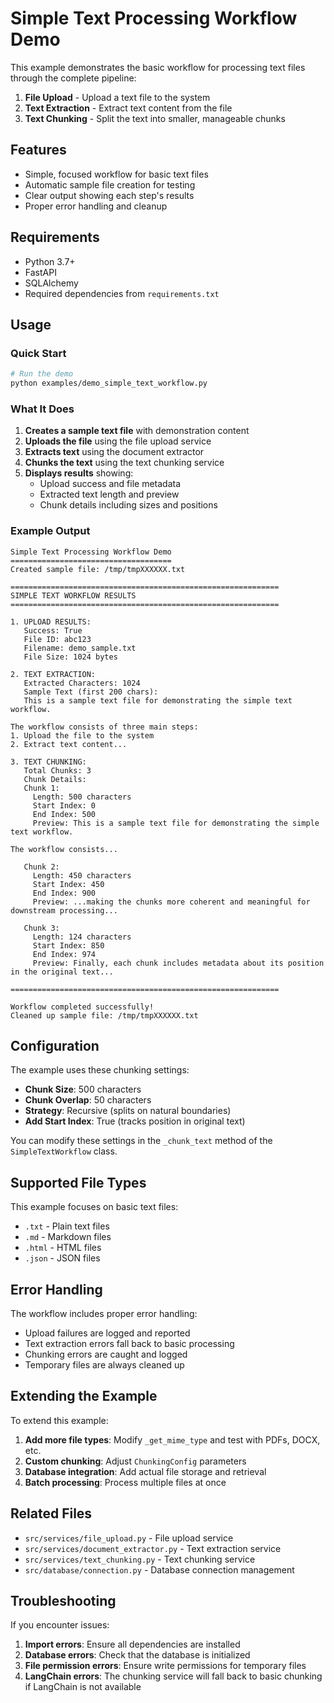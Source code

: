 # Simple Text Processing Workflow Demo

This example demonstrates the basic workflow for processing text files through the complete pipeline:

1. **File Upload** - Upload a text file to the system
2. **Text Extraction** - Extract text content from the file
3. **Text Chunking** - Split the text into smaller, manageable chunks

## Features

- Simple, focused workflow for basic text files
- Automatic sample file creation for testing
- Clear output showing each step's results
- Proper error handling and cleanup

## Requirements

- Python 3.7+
- FastAPI
- SQLAlchemy
- Required dependencies from `requirements.txt`

## Usage

### Quick Start

```bash
# Run the demo
python examples/demo_simple_text_workflow.py
```

### What It Does

1. **Creates a sample text file** with demonstration content
2. **Uploads the file** using the file upload service
3. **Extracts text** using the document extractor
4. **Chunks the text** using the text chunking service
5. **Displays results** showing:
   - Upload success and file metadata
   - Extracted text length and preview
   - Chunk details including sizes and positions

### Example Output

```
Simple Text Processing Workflow Demo
====================================
Created sample file: /tmp/tmpXXXXXX.txt

============================================================
SIMPLE TEXT WORKFLOW RESULTS
============================================================

1. UPLOAD RESULTS:
   Success: True
   File ID: abc123
   Filename: demo_sample.txt
   File Size: 1024 bytes

2. TEXT EXTRACTION:
   Extracted Characters: 1024
   Sample Text (first 200 chars):
   This is a sample text file for demonstrating the simple text workflow.

The workflow consists of three main steps:
1. Upload the file to the system
2. Extract text content...

3. TEXT CHUNKING:
   Total Chunks: 3
   Chunk Details:
   Chunk 1:
     Length: 500 characters
     Start Index: 0
     End Index: 500
     Preview: This is a sample text file for demonstrating the simple text workflow.

The workflow consists...

   Chunk 2:
     Length: 450 characters
     Start Index: 450
     End Index: 900
     Preview: ...making the chunks more coherent and meaningful for downstream processing...

   Chunk 3:
     Length: 124 characters
     Start Index: 850
     End Index: 974
     Preview: Finally, each chunk includes metadata about its position in the original text...

============================================================

Workflow completed successfully!
Cleaned up sample file: /tmp/tmpXXXXXX.txt
```

## Configuration

The example uses these chunking settings:
- **Chunk Size**: 500 characters
- **Chunk Overlap**: 50 characters
- **Strategy**: Recursive (splits on natural boundaries)
- **Add Start Index**: True (tracks position in original text)

You can modify these settings in the `_chunk_text` method of the `SimpleTextWorkflow` class.

## Supported File Types

This example focuses on basic text files:
- `.txt` - Plain text files
- `.md` - Markdown files
- `.html` - HTML files
- `.json` - JSON files

## Error Handling

The workflow includes proper error handling:
- Upload failures are logged and reported
- Text extraction errors fall back to basic processing
- Chunking errors are caught and logged
- Temporary files are always cleaned up

## Extending the Example

To extend this example:

1. **Add more file types**: Modify `_get_mime_type` and test with PDFs, DOCX, etc.
2. **Custom chunking**: Adjust `ChunkingConfig` parameters
3. **Database integration**: Add actual file storage and retrieval
4. **Batch processing**: Process multiple files at once

## Related Files

- `src/services/file_upload.py` - File upload service
- `src/services/document_extractor.py` - Text extraction service
- `src/services/text_chunking.py` - Text chunking service
- `src/database/connection.py` - Database connection management

## Troubleshooting

If you encounter issues:

1. **Import errors**: Ensure all dependencies are installed
2. **Database errors**: Check that the database is initialized
3. **File permission errors**: Ensure write permissions for temporary files
4. **LangChain errors**: The chunking service will fall back to basic chunking if LangChain is not available 